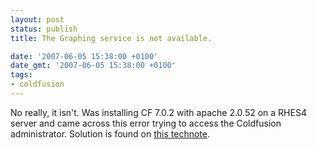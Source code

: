 ```yaml
---
layout: post
status: publish
title: The Graphing service is not available.

date: '2007-06-05 15:38:00 +0100'
date_gmt: '2007-06-05 15:38:00 +0100'
tags:
- coldfusion
---
```

No really, it isn't.
Was installing CF 7.0.2 with apache 2.0.52 on a RHES4 server and came across this error trying to access the Coldfusion administrator.
Solution is found on <a href="http://www.adobe.com/cfusion/knowledgebase/index.cfm?id=b4818c0d">this technote</a>.
